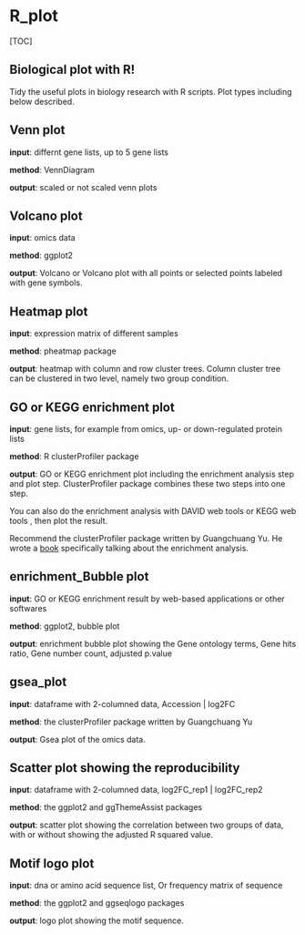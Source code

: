 # R_plot
[TOC]
## Biological plot  with R!
Tidy the useful plots in biology research with R scripts.
Plot types including below described.

## Venn plot

**input**: differnt gene lists, up to 5 gene lists

**method**: VennDiagram

**output**: scaled or not scaled venn plots

## Volcano plot

**input**: omics data

**method**: ggplot2

**output**: Volcano or Volcano plot with all points or selected points labeled with gene symbols.

## Heatmap plot

**input**: expression matrix of different samples

**method**: pheatmap package

**output**: heatmap with column and row cluster trees. Column cluster tree can be clustered in two level, namely two group condition.

## GO or KEGG enrichment plot

**input**: gene lists, for example from omics, up- or down-regulated protein lists

**method**: R clusterProfiler  package

**output**: GO or KEGG enrichment plot including the enrichment analysis step and plot step. ClusterProfiler package combines these two steps into one step.

You can also do the enrichment analysis with DAVID web tools or KEGG web tools , then plot the result.

Recommend the clusterProfiler package written by Guangchuang Yu. He wrote a [book](https://yulab-smu.github.io/clusterProfiler-book/index.html) specifically talking about the enrichment analysis.

## enrichment_Bubble plot

**input**: GO or KEGG enrichment result by web-based applications or other softwares

**method**: ggplot2, bubble plot

**output**: enrichment bubble plot showing the Gene ontology terms, Gene hits ratio, Gene number count, adjusted p.value

## gsea_plot

**input**: dataframe with 2-columned data, Accession | log2FC

**method**: the clusterProfiler package written by Guangchuang Yu

**output**:  Gsea plot of the omics data.

## Scatter plot showing the reproducibility

**input**: dataframe with 2-columned data,  log2FC_rep1 | log2FC_rep2

**method**: the ggplot2 and ggThemeAssist packages

**output**:  scatter plot showing the correlation between two groups of data, with or without showing the adjusted R squared value.

## Motif logo plot

**input**: dna or amino acid sequence list, Or frequency matrix of sequence

**method**: the ggplot2 and ggseqlogo packages

**output**:  logo plot showing the motif sequence.